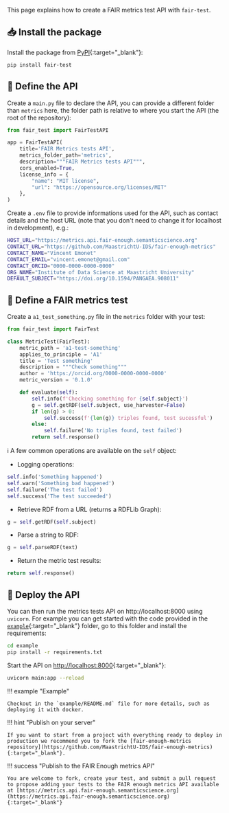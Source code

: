 This page explains how to create a FAIR metrics test API with `fair-test`.

## 📥 Install the package

Install the package from [PyPI](https://pypi.org/project/fair-test/){:target="_blank"}:

```bash
pip install fair-test
```


## 📝 Define the API

Create a `main.py` file to declare the API, you can provide a different folder than `metrics` here, the folder path is relative to where you start the API (the root of the repository):

```python title="main.py"
from fair_test import FairTestAPI

app = FairTestAPI(
    title='FAIR Metrics tests API',
    metrics_folder_path='metrics',
    description="""FAIR Metrics tests API""",
    cors_enabled=True,
    license_info = {
        "name": "MIT license",
        "url": "https://opensource.org/licenses/MIT"
    },
)
```

Create a `.env` file to provide informations used for the API, such as contact details and the host URL (note that you don't need to change it for localhost in development), e.g.:

```bash title=".env"
HOST_URL="https://metrics.api.fair-enough.semanticscience.org"
CONTACT_URL="https://github.com/MaastrichtU-IDS/fair-enough-metrics"
CONTACT_NAME="Vincent Emonet"
CONTACT_EMAIL="vincent.emonet@gmail.com"
CONTACT_ORCID="0000-0000-0000-0000"
ORG_NAME="Institute of Data Science at Maastricht University"
DEFAULT_SUBJECT="https://doi.org/10.1594/PANGAEA.908011"
```

## 🎯 Define a FAIR metrics test

Create a `a1_test_something.py` file in the `metrics` folder with your test:

````python title="metrics/test_a1.py"
from fair_test import FairTest

class MetricTest(FairTest):
    metric_path = 'a1-test-something'
    applies_to_principle = 'A1'
    title = 'Test something'
    description = """Check something"""
    author = 'https://orcid.org/0000-0000-0000-0000'
    metric_version = '0.1.0'

    def evaluate(self):
        self.info(f'Checking something for {self.subject}')
        g = self.getRDF(self.subject, use_harvester=False)
        if len(g) > 0:
            self.success(f'{len(g)} triples found, test sucessful')
        else:
            self.failure('No triples found, test failed')
        return self.response()
````

ℹ️ A few common operations are available on the `self` object:

* Logging operations: 
```python
self.info('Something happened')
self.warn('Something bad happened')
self.failure('The test failed')
self.success('The test succeeded')
```

* Retrieve RDF from a URL (returns a RDFLib Graph): 

```python
g = self.getRDF(self.subject)
```

* Parse a string to RDF:

```python
g = self.parseRDF(text)
```

* Return the metric test results:

```python
return self.response()
```

## 🦄 Deploy the API

You can then run the metrics tests API on http://localhost:8000 using `uvicorn`. For example you can get started with the code provided in the  [`example`](https://github.com/MaastrichtU-IDS/fair-test/tree/main/example){:target="_blank"}  folder, go to this folder and install the requirements:

```bash
cd example
pip install -r requirements.txt
```

Start the API on [http://localhost:8000](http://localhost:8000){:target="_blank"}:

```bash
uvicorn main:app --reload
```

!!! example "Example"

    Checkout in the `example/README.md` file for more details, such as deploying it with docker.

!!! hint "Publish on your server"

	If you want to start from a project with everything ready to deploy in production we recommend you to fork the [fair-enough-metrics repository](https://github.com/MaastrichtU-IDS/fair-enough-metrics){:target="_blank"}. 

!!! success "Publish to the FAIR Enough metrics API"

	You are welcome to fork, create your test, and submit a pull request to propose adding your tests to the FAIR enough metrics API available at [https://metrics.api.fair-enough.semanticscience.org](https://metrics.api.fair-enough.semanticscience.org){:target="_blank"}

